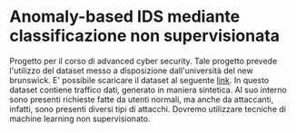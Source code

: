 # Anomaly-based IDS mediante classificazione non supervisionata
Progetto per il corso di advanced cyber security.
Tale progetto prevede l'utilizzo del dataset messo a disposizione dall'università del new brunswick.
E' possibile scaricare il dataset al seguente [link](https://www.unb.ca/cic/datasets/ids-2018.html).
In questo dataset contiene traffico dati, generato in maniera sintetica.
Al suo interno sono presenti richieste fatte da utenti normali, ma anche da attaccanti, infatti, sono presenti diversi tipi di attacchi.
Dovremo utilizzare tecniche di machine learning non supervisionato.

